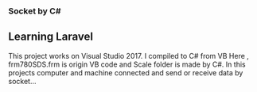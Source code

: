 
<h3>Socket by C#</h3>

## Learning Laravel

This project works on Visual Studio 2017.
I compiled to C# from VB
Here , frm780SDS.frm is origin VB code and Scale folder is made by C#.
In this projects computer and machine connected and send or receive data by socket... 



